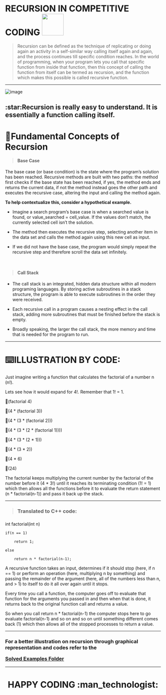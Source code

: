 
# RECURSION IN COMPETITIVE CODING <img src = "https://media1.giphy.com/media/JZ40cnfnN11KycrvMF/giphy.gif?cid=ecf05e47a0n3gi1bfqntqmob8g9aid1oyj2wr3ds3mg700bl&rid=giphy.gif" width = 70px>

> Recursion can be defined as the technique of replicating or doing again an activity in a self-similar way calling itself again and again, and the process continues till specific condition reaches. 
> In the world of programming, when your program lets you call that specific function from inside that function, then this concept of calling the function from itself can be termed as recursion, and the function which makes this possible is called recursive function. 

<hr>

![image](https://user-images.githubusercontent.com/77975418/135303750-3d3a0231-1ce2-468c-9eb6-83690582b3df.png)

<h2>:star:Recursion is really easy to understand. It is essentially a function calling itself.<h2>

# 🎯Fundamental Concepts of Recursion
	
> <h4> Base Case </h4>
	
The base case (or base condition) is the state where the program’s solution has been reached. Recursive methods are built with two paths: the method first checks if the base state has been reached, if yes, the method ends and returns the current data, if not the method instead goes the other path and executes the recursive case, altering the input and calling the method again.

**To help contextualize this, consider a hypothetical example.**

- Imagine a search program’s base case is when a searched value is found, or value_searched = cell_value. If the values don’t match, the currently selected cell isn’t the solution.

- The method then executes the recursive step, selecting another item in the data set and calls the method again using this new cell as input.

- If we did not have the base case, the program would simply repeat the recursive step and therefore scroll the data set infinitely.

<br>

> <h4> Call Stack </h4>

- The call stack is an integrated, hidden data structure within all modern programing languages. By storing active subroutines in a stack structure, the program is able to execute subroutines in the order they were received.

- Each recursive call in a program causes a nesting effect in the call stack, adding more subroutines that must be finished before the stack is empty.

- Broadly speaking, the larger the call stack, the more memory and time that is needed for the program to run.

<hr>
  
# :keyboard:ILLUSTRATION BY CODE:
Just imagine writing a function that calculates the factorial of a number n (n!). 

Lets see how it would expand for 4!. Remember that 1! = 1.
  
:star2:(factorial 4)
  
:star2:(4 * (factorial 3))
  
:star2:(4 * (3 * (factorial 2)))
  
:star2:(4 * (3 * (2 * (factorial 1))))
  
:star2:(4 * (3 * (2 * 1)))
  
:star2:(4 * (3 * 2))
  
:star2:(4 * 6)
  
:star2:(24)

The factorial keeps multiplying the current number by the factorial of the number before it (4 * 3!) until it reaches its terminating condition (1! = 1) which then allows all the functions before it to evaluate the return statement (n * factorial(n-1)) and pass it back up the stack.
	
<hr>
	
	
  
> <h3>Translated to C++ code: <h3>

int factorial(int n)
  
	if(n == 1)
  
		return 1;
  
	else
  
		return n * factorial(n-1);
  

A recursive function takes an input, determines if it should stop (here, if n == 1) or perform an operation (here, multiplying n by something) and passing the remainder of the argument (here, all of the numbers less than n, and > 1) to itself to do it all over again until it stops.
  
Every time you call a function, the computer goes off to evaluate that function for the arguments you passed in and then when that is done, it returns back to the original function call and returns a value. 

So when you call return n * factorial(n-1) the computer stops here to go evaluate factorial(n-1) and so on and so on until something different comes back (1) which then allows all of the stopped processes to return a value.
	
<hr>

<b><h3>For a better illustration on recursion through graphical representation and codes refer to the
  
[Solved Examples Folder](https://github.com/RISHIT-ANAND/ISTE-HACTOBER-21--DRAFT/tree/main/CP%20RAGE/RECURSION/SOLVED%20EXAMPLES)</h3></b>
	
	
<hr>

<h1><p align="center"> HAPPY CODING :man_technologist:	</p></h1>

